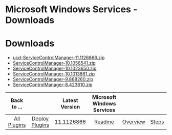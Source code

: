 
Microsoft Windows Services - Downloads
======================================

# Downloads

- [ucd-ServiceControlManager-11.1126866.zip](https://raw.githubusercontent.com/UrbanCode/IBM-UCD-PLUGINS/main/files/ServiceControlManager/ucd-ServiceControlManager-11.1126866.zip)
- [ServiceControlManager-10.1056541.zip](https://raw.githubusercontent.com/UrbanCode/IBM-UCD-PLUGINS/main/files/ServiceControlManager/ServiceControlManager-10.1056541.zip)
- [ServiceControlManager-10.1023650.zip](https://raw.githubusercontent.com/UrbanCode/IBM-UCD-PLUGINS/main/files/ServiceControlManager/ServiceControlManager-10.1023650.zip)
- [ServiceControlManager-10.1013861.zip](https://raw.githubusercontent.com/UrbanCode/IBM-UCD-PLUGINS/main/files/ServiceControlManager/ServiceControlManager-10.1013861.zip)
- [ServiceControlManager-9.868260.zip](https://raw.githubusercontent.com/UrbanCode/IBM-UCD-PLUGINS/main/files/ServiceControlManager/ServiceControlManager-9.868260.zip)
- [ServiceControlManager-8.423610.zip](https://raw.githubusercontent.com/UrbanCode/IBM-UCD-PLUGINS/main/files/ServiceControlManager/ServiceControlManager-8.423610.zip)

|Back to ...||Latest Version|Microsoft Windows Services |||
| :---: | :---: | :---: | :---: | :---: | :---: |
|[All Plugins](../../index.md)|[Deploy Plugins](../README.md)|[11.1126866](https://raw.githubusercontent.com/UrbanCode/IBM-UCD-PLUGINS/main/files/ServiceControlManager/ucd-ServiceControlManager-11.1126866.zip)|[Readme](README.md)|[Overview](overview.md)|[Steps](steps.md)|
